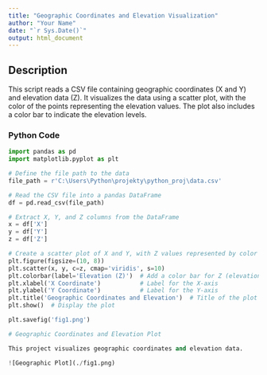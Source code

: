 ```yaml
---
title: "Geographic Coordinates and Elevation Visualization"
author: "Your Name"
date: "`r Sys.Date()`"
output: html_document
---
```


## Description

This script reads a CSV file containing geographic coordinates (X and Y) and elevation data (Z). It visualizes the data using a scatter plot, with the color of the points representing the elevation values. The plot also includes a color bar to indicate the elevation levels.

### Python Code

```python
import pandas as pd
import matplotlib.pyplot as plt

# Define the file path to the data
file_path = r'C:\Users\Python\projekty\python_proj\data.csv'

# Read the CSV file into a pandas DataFrame
df = pd.read_csv(file_path)

# Extract X, Y, and Z columns from the DataFrame
x = df['X']
y = df['Y']
z = df['Z']

# Create a scatter plot of X and Y, with Z values represented by color
plt.figure(figsize=(10, 8))
plt.scatter(x, y, c=z, cmap='viridis', s=10)
plt.colorbar(label='Elevation (Z)')  # Add a color bar for Z (elevation)
plt.xlabel('X Coordinate')           # Label for the X-axis
plt.ylabel('Y Coordinate')           # Label for the Y-axis
plt.title('Geographic Coordinates and Elevation')  # Title of the plot
plt.show()  # Display the plot

plt.savefig('fig1.png')

# Geographic Coordinates and Elevation Plot

This project visualizes geographic coordinates and elevation data.

![Geographic Plot](./fig1.png)
